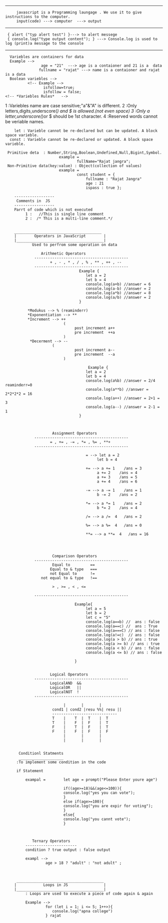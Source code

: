    <!-- *#What is JavaScript# -->
     

  _______________________________
         javascript is a Programming laungage . We use it to give instructions to the computer.
         input(code) ---> computer  ---> output

<!-- javaScript Codes -->
-------------------------
     { alert ("typ alert test") }---> to alert messege
     { console.log("type output content"); } ---> Console.log is used to log (print)a message to the console
     
 <!-- Variables in js -->
 ------------------------
      Variebles are containers for data
      Example -->
                    age = "21"  ---> age is a contaioner and 21 is a  data
                   fullname = "rajat" ---> name is a contaioner and rajat is a data
      Boolean variebles -->
              <!-- Example -->
                     isfollow=true;
                     isfollow = false;
    <!-- *Variebles Rules*   -->
   1 :Variebles name are case sensitive;"a"&"A" is different.
   2 :Only letters,digits,underscore(_) and $ is allowed.(not even space)
   3 :Only a letter,underscore(_)or $ should be 1st character.
   4 :Reserved words cannot be veriable names.
   <!-- Varieble Keywords -->
        let : Varieble cannot be re-declared but can be updated. A block space varieble.
      const : Varieble cannot be re-declared or updated. A block space varieble. 
   <!-- data types in JavaScripe -->
     Primitive deta  : Number,String,Boolean,Undefined,Null,Bigint,Symbol.
                            example =
                                    fullName="Rajat jangra";
     Non-Primitive data(key:value) : Object(collection of values)
                            example =
                                    const student = {
                                        fullname : "Rajat Jangra"
                                        age : 21
                                        ispass : true };

        ------------------
         Comments in  JS  
        ------------------ 
        Parrt of code which is not executed  
             1 :   //This is single line comment                                          
             2 :  /* This is a multi-line comment.*/   


        _______________________________________
        |        Operators in JavaScript        |
        |_______________________________________|
                Used to perfrom some operation on data
                    
                    Arithmetic Operators
                 ------------------------------------------ 
                        + , - , * , / , % , ** , ++ , --
                 ------------------------------------------
                                     Example {
                                        let a = 2
                                        let b = 4
                                        console.log(a+b) //answer = 6
                                        console.log(a-b) //answer = 2
                                        console.log(a*b) //answer = 8
                                        console.log(a/b) //answer = 2
                                     }
             
              *Modukus --> % (reaminderr)
              *Exponentiation --> **
              *Increment --> ++
                              (
                                   post increment a++ 
                                   pre increment  ++a
                              )
               *Decerment --> --
                         (
                                   post increment a--
                                   pre increment  --a
                              )

                                         Example {
                                        let a = 2
                                        let b = 4
                                        console.log(a%b) //answer = 2/4 reaminderr=0
                                        console.log(a**b) //answer = 2*2*2*2 = 16
                                        console.log(a++) //answer = 2+1 = 3
                                        console.log(a--) //answer = 2-1 = 1
                                     }


                                  
                         Assignment Operators
                 ------------------------------------------ 
                        = , += , -= , *= , %= , **+  
                 ------------------------------------------

                                        = --> let a = 2
                                             let b = 4
                                        
                                        += --> a += 1    /ans = 3
                                             a += 2    /ans = 4
                                             a += 3    /ans = 5
                                             a += 4    /ans = 6

                                        -= --> a -= 1    /ans = 1
                                             b -= 2    /ans = 2

                                        *= --> a *= 1    /ans = 2
                                             b *= 2    /ans = 4

                                        /= --> a /=  4   /ans = 2

                                        %= --> a %=  4   /ans = 0

                                        **= --> a **=  4   /ans = 16
                                               


                                            
                         Comparison Operators
                 ------------------------------------------ 
                         Equal to         ==
                        Equal to & type   ===
                        not Equal to      !=
                    not equal to & type   !==
                            
                         > , >= , < , <=

                 ------------------------------------------
                           
                                   Example{
                                        let a = 5
                                        let b = 2
                                        let c = "5"
                                        console.log(a==b) //  ans : false
                                        console.log(a==c) //  ans : True
                                        console.log(a===C) // ans : false
                                        console.log(a!=c)  // ans : false
                                        console.log(a > b) // ans : true
                                        console.log(a >= b) // ans : true
                                        console.log(a < b) // ans : false
                                        console.log(a <= b) // ans : false
                                        
                                   }


                        Logical Operators
                 ------------------------------------------ 
                        LogicalAND  &&
                        LogicalOR   ||
                        LogicalNOT  !
                 ------------------------------------------

                              |       |       |
                         cond1 | cond2 |resu %%| resu ||
                         -----------------------------
                         T    |    T  |  T    |  T
                         T    |    F  |  F    |  T
                         F    |    T  |  F    |  T
                         F    |    F  |  F    |  F
                              |       |       |
                              |       |       |
                              

          Conditionl Statments
          ____________________
         :To implement some condition in the code

         if Statement       
                    
             exampal =        let age = prompt("Please Enter youre age")

                              if((age>=18)&&(age<=100)){
                              console.log("yes you can vote");
                              }
                              else if(age>=100){
                              console.log("you are expir for voting");
                              }
                              else{
                              console.log("you cannt vote");
                              }
                                        
                                        
                                        
                Ternary Operators
             -----------------------
             condition ? true output : false output

             exampl -->
                      age > 18 ? "adult" : "not adult" ;



         _______________________________________
        |            Loops in JS                |
        |_______________________________________|
             : Loops are used to execute a piece of code again & again

             Example -->
                      for (let i = 1; i <= 5; 1++>){
                         console.log("apna college")
                      } rajat
